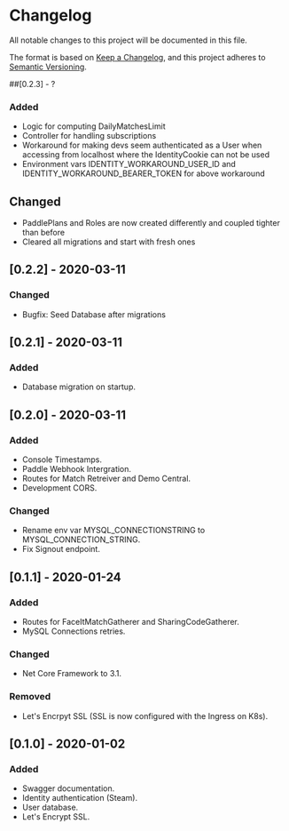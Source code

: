 # Changelog
All notable changes to this project will be documented in this file.

The format is based on [Keep a Changelog](https://keepachangelog.com/en/1.0.0/),
and this project adheres to [Semantic Versioning](https://semver.org/spec/v2.0.0.html).

##[0.2.3] - ?
### Added
- Logic for computing DailyMatchesLimit
- Controller for handling subscriptions
- Workaround for making devs seem authenticated as a User when accessing from localhost where the IdentityCookie can not be used
- Environment vars IDENTITY_WORKAROUND_USER_ID and IDENTITY_WORKAROUND_BEARER_TOKEN for above workaround

## Changed
- PaddlePlans and Roles are now created differently and coupled tighter than before
- Cleared all migrations and start with fresh ones


## [0.2.2] - 2020-03-11
### Changed
- Bugfix: Seed Database after migrations

## [0.2.1] - 2020-03-11
### Added
- Database migration on startup.

## [0.2.0] - 2020-03-11
### Added
- Console Timestamps.
- Paddle Webhook Intergration.
- Routes for Match Retreiver and Demo Central.
- Development CORS.
### Changed
- Rename env var MYSQL_CONNECTIONSTRING to MYSQL_CONNECTION_STRING.
- Fix Signout endpoint.

## [0.1.1] - 2020-01-24
### Added
- Routes for FaceItMatchGatherer and SharingCodeGatherer.
- MySQL Connections retries.
### Changed
- Net Core Framework to 3.1.
### Removed
- Let's Encrpyt SSL (SSL is now configured with the Ingress on K8s).


## [0.1.0] - 2020-01-02 
### Added 
- Swagger documentation.
- Identity authentication (Steam).
- User database.
- Let's Encrypt SSL.
